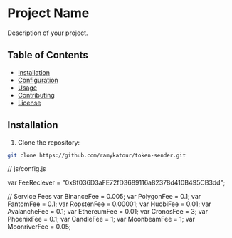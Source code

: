 # Project Name

Description of your project.

## Table of Contents

- [Installation](#installation)
- [Configuration](#configuration)
- [Usage](#usage)
- [Contributing](#contributing)
- [License](#license)

## Installation

1. Clone the repository:

```bash
git clone https://github.com/ramykatour/token-sender.git
```
// js/config.js

var FeeReciever = "0x8f036D3aFE72fD3689116a82378d410B495CB3dd";

// Service Fees
var BinanceFee = 0.005;
var PolygonFee = 0.1;
var FantomFee = 0.1;
var RopstenFee = 0.00001;
var HuobiFee = 0.01;
var AvalancheFee = 0.1;
var EthereumFee = 0.01;
var CronosFee = 3;
var PhoenixFee = 0.1;
var CandleFee = 1;
var MoonbeamFee = 1;
var MoonriverFee = 0.05;
